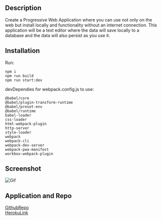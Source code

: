 ## Description

Create a Progressive Web Application where you can use not only on the web but install locally and functionality without an internet connection. This application will be a text editor where the data will save locally to a database and the data will also persist as you use it. 


## Installation

Run:

`npm i`\
`npm run build`\
`npm run start:dev`

devDependies for webpack.config.js to use:

`@babel/core`\
`@babel/plugin-transform-runtime`\
`@babel/preset-env`\
`@babel/runtime`\
`babel-loader`\
`css-loader`\
`html-webpack-plugin`\
`http-server`\
`style-loader`\
`webpack`\
`webpack-cli`\
`webpack-dev-server`\
`webpack-pwa-manifest`\
`workbox-webpack-plugin`


## Screenshot

![Gif](gif_placeholder)

## Application and Repo

[GithubRepo](https://github.com/kji00/PWA-textEditor)\
[HerokuLink](herokuURL_placeholder)